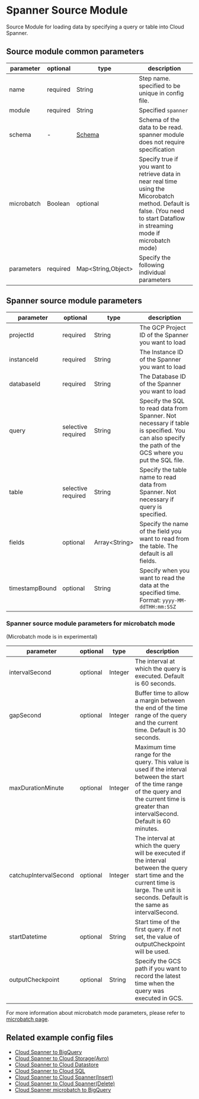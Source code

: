 # Spanner Source Module

Source Module for loading data by specifying a query or table into Cloud Spanner.

## Source module common parameters

| parameter | optional | type | description |
| --- | --- | --- | --- |
| name | required | String | Step name. specified to be unique in config file. |
| module | required | String | Specified `spanner` |
| schema | - | [Schema](SCHEMA.md) | Schema of the data to be read. spanner module does not require specification |
| microbatch | Boolean | optional | Specify true if you want to retrieve data in near real time using the Micorobatch method. Default is false. (You need to start Dataflow in streaming mode if microbatch mode) |
| parameters | required | Map<String,Object\> | Specify the following individual parameters |

## Spanner source module parameters

| parameter | optional | type | description |
| --- | --- | --- | --- |
| projectId | required | String | The GCP Project ID of the Spanner you want to load |
| instanceId | required | String | The Instance ID of the Spanner you want to load |
| databaseId | required | String | The Database ID of the Spanner you want to load |
| query | selective required | String | Specify the SQL to read data from Spanner. Not necessary if table is specified. You can also specify the path of the GCS where you put the SQL file. |
| table | selective required | String | Specify the table name to read data from Spanner. Not necessary if query is specified. |
| fields | optional | Array<String\> | Specify the name of the field you want to read from the table. The default is all fields. |
| timestampBound | optional | String | Specify when you want to read the data at the specified time. Format: `yyyy-MM-ddTHH:mm:SSZ` |

### Spanner source module parameters for microbatch mode

(Microbatch mode is in experimental)

| parameter | optional | type | description |
| --- | --- | --- | --- |
| intervalSecond | optional | Integer | The interval at which the query is executed. Default is 60 seconds. |
| gapSecond | optional | Integer | Buffer time to allow a margin between the end of the time range of the query and the current time. Default is 30 seconds. |
| maxDurationMinute | optional | Integer | Maximum time range for the query. This value is used if the interval between the start of the time range of the query and the current time is greater than intervalSecond. Default is 60 minutes. |
| catchupIntervalSecond | optional | Integer | The interval at which the query will be executed if the interval between the query start time and the current time is large. The unit is seconds. Default is the same as intervalSecond. |
| startDatetime | optional | String | Start time of the first query. If not set, the value of outputCheckpoint will be used. |
| outputCheckpoint | optional | String | Specify the GCS path if you want to record the latest time when the query was executed in GCS. |

For more information about microbatch mode parameters, please refer to [microbatch page](microbatch.md).

## Related example config files

* [Cloud Spanner to BigQuery](../../../../examples/spanner-to-bigquery.json)
* [Cloud Spanner to Cloud Storage(Avro)](../../../../examples/spanner-to-avro.json)
* [Cloud Spanner to Cloud Datastore](../../../../examples/spanner-to-datastore.json)
* [Cloud Spanner to Cloud SQL](../../../../examples/spanner-to-jdbc.json)
* [Cloud Spanner to Cloud Spanner(Insert)](../../../../examples/spanner-to-spanner.json)
* [Cloud Spanner to Cloud Spanner(Delete)](../../../../examples/spanner-to-spanner-delete.json)
* [Cloud Spanner microbatch to BigQuery](../../../../examples/spanner-microbatch-to-bigquery.json)
